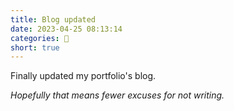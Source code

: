 ```yaml
---
title: Blog updated
date: 2023-04-25 08:13:14
categories: 💬
short: true
---
```


Finally updated my portfolio's blog.

_Hopefully that means fewer excuses for not writing._
